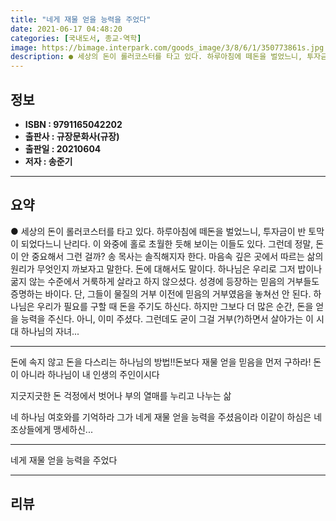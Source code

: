 ```yaml
---
title: "네게 재물 얻을 능력을 주었다"
date: 2021-06-17 04:48:20
categories: [국내도서, 종교-역학]
image: https://bimage.interpark.com/goods_image/3/8/6/1/350773861s.jpg
description: ● 세상의 돈이 롤러코스터를 타고 있다. 하루아침에 떼돈을 벌었느니, 투자금이 반 토막이 되었다느니 난리다. 이 와중에 홀로 초월한 듯해 보이는 이들도 있다. 그런데 정말, 돈이 안 중요해서 그런 걸까? 송 목사는 솔직해지자 한다. 마음속 깊은 곳에서 따르는 삶의 원리가 무엇인지 까보
---
```


## **정보**

- **ISBN : 9791165042202**
- **출판사 : 규장문화사(규장)**
- **출판일 : 20210604**
- **저자 : 송준기**

------



## **요약**

●  세상의 돈이 롤러코스터를 타고 있다. 하루아침에 떼돈을 벌었느니, 투자금이 반 토막이 되었다느니 난리다. 이 와중에 홀로 초월한 듯해 보이는 이들도 있다. 그런데 정말, 돈이 안 중요해서 그런 걸까? 송 목사는 솔직해지자 한다. 마음속 깊은 곳에서 따르는 삶의 원리가 무엇인지 까보자고 말한다. 돈에 대해서도 말이다. 하나님은 우리로 그저 밥이나 굶지 않는 수준에서 거룩하게 살라고 하지 않으셨다. 성경에 등장하는 믿음의 거부들도 증명하는 바이다. 단, 그들이 물질의 거부 이전에 믿음의 거부였음을 놓쳐선 안 된다. 하나님은 우리가 필요를 구할 때 돈을 주기도 하신다. 하지만 그보다 더 많은 순간, 돈을 얻을 능력을 주신다. 아니, 이미 주셨다. 그런데도 굳이 그걸 거부(?)하면서 살아가는 이 시대 하나님의 자녀...

------

돈에 속지 않고 돈을 다스리는 하나님의 방법!!돈보다 재물 얻을 믿음을 먼저 구하라!
돈이 아니라 하나님이 내 인생의 주인이시다 

지긋지긋한 돈 걱정에서 벗어나 부의 열매를 누리고 나누는 삶

네 하나님 여호와를 기억하라 
그가 네게 재물 얻을 능력을 주셨음이라 
이같이 하심은 네 조상들에게 맹세하신... 

------


네게 재물 얻을 능력을 주었다 

------


## **리뷰** 

